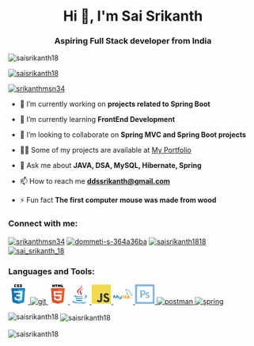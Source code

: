 <h1 align="center">Hi 👋, I'm Sai Srikanth</h1>
<h3 align="center">Aspiring Full Stack developer from India</h3>

<p align="left"> <img src="https://komarev.com/ghpvc/?username=saisrikanth18&label=Profile%20views&color=0e75b6&style=flat" alt="saisrikanth18" /> </p>

<p align="left"> <a href="https://github.com/ryo-ma/github-profile-trophy"><img src="https://github-profile-trophy.vercel.app/?username=saisrikanth18" alt="saisrikanth18" /></a> </p>

<p align="left"> <a href="https://twitter.com/srikanthmsn34" target="blank"><img src="https://img.shields.io/twitter/follow/srikanthmsn34?logo=twitter&style=for-the-badge" alt="srikanthmsn34" /></a> </p>

- 🔭 I’m currently working on **projects related to Spring Boot**

- 🌱 I’m currently learning **FrontEnd Development**

- 👯 I’m looking to collaborate on **Spring MVC and Spring Boot projects**

- 👨‍💻 Some of my projects are available at <a href="https://eportfolio.mygreatlearning.com/dommeti-sai-srikanth">My Portfolio</a>

- 💬 Ask me about **JAVA, DSA, MySQL, Hibernate, Spring**

- 📫 How to reach me **ddssrikanth@gmail.com**

- ⚡ Fun fact **The first computer mouse was made from wood**

<h3 align="left">Connect with me:</h3>
<p align="left">
<a href="https://twitter.com/srikanthmsn34" target="blank"><img align="center" src="https://raw.githubusercontent.com/rahuldkjain/github-profile-readme-generator/master/src/images/icons/Social/twitter.svg" alt="srikanthmsn34" height="30" width="40" /></a>
<a href="https://linkedin.com/in/dommeti-s-364a36ba" target="blank"><img align="center" src="https://raw.githubusercontent.com/rahuldkjain/github-profile-readme-generator/master/src/images/icons/Social/linked-in-alt.svg" alt="dommeti-s-364a36ba" height="30" width="40" /></a>
<a href="https://fb.com/saisrikanth1818" target="blank"><img align="center" src="https://raw.githubusercontent.com/rahuldkjain/github-profile-readme-generator/master/src/images/icons/Social/facebook.svg" alt="saisrikanth1818" height="30" width="40" /></a>
<a href="https://instagram.com/sai_srikanth_18" target="blank"><img align="center" src="https://raw.githubusercontent.com/rahuldkjain/github-profile-readme-generator/master/src/images/icons/Social/instagram.svg" alt="sai_srikanth_18" height="30" width="40" /></a>
</p>

<h3 align="left">Languages and Tools:</h3>
<p align="left"> <a href="https://www.w3schools.com/css/" target="_blank" rel="noreferrer"> <img src="https://raw.githubusercontent.com/devicons/devicon/master/icons/css3/css3-original-wordmark.svg" alt="css3" width="40" height="40"/> </a> <a href="https://git-scm.com/" target="_blank" rel="noreferrer"> <img src="https://www.vectorlogo.zone/logos/git-scm/git-scm-icon.svg" alt="git" width="40" height="40"/> </a> <a href="https://www.w3.org/html/" target="_blank" rel="noreferrer"> <img src="https://raw.githubusercontent.com/devicons/devicon/master/icons/html5/html5-original-wordmark.svg" alt="html5" width="40" height="40"/> </a> <a href="https://www.java.com" target="_blank" rel="noreferrer"> <img src="https://raw.githubusercontent.com/devicons/devicon/master/icons/java/java-original.svg" alt="java" width="40" height="40"/> </a> <a href="https://developer.mozilla.org/en-US/docs/Web/JavaScript" target="_blank" rel="noreferrer"> <img src="https://raw.githubusercontent.com/devicons/devicon/master/icons/javascript/javascript-original.svg" alt="javascript" width="40" height="40"/> </a> <a href="https://www.mysql.com/" target="_blank" rel="noreferrer"> <img src="https://raw.githubusercontent.com/devicons/devicon/master/icons/mysql/mysql-original-wordmark.svg" alt="mysql" width="40" height="40"/> </a> <a href="https://www.photoshop.com/en" target="_blank" rel="noreferrer"> <img src="https://raw.githubusercontent.com/devicons/devicon/master/icons/photoshop/photoshop-line.svg" alt="photoshop" width="40" height="40"/> </a> <a href="https://postman.com" target="_blank" rel="noreferrer"> <img src="https://www.vectorlogo.zone/logos/getpostman/getpostman-icon.svg" alt="postman" width="40" height="40"/> </a> <a href="https://spring.io" target="_blank" rel="noreferrer"> <img src="https://www.vectorlogo.zone/logos/springio/springio-icon.svg" alt="spring" width="40" height="40"/> </a> </p>

<p><img align="left" src="https://github-readme-stats.vercel.app/api/top-langs?username=saisrikanth18&show_icons=true&locale=en&layout=compact" alt="saisrikanth18" /></p>

<p>&nbsp;<img align="center" src="https://github-readme-stats.vercel.app/api?username=saisrikanth18&show_icons=true&locale=en" alt="saisrikanth18" /></p>

<p><img align="center" src="https://github-readme-streak-stats.herokuapp.com/?user=saisrikanth18&" alt="saisrikanth18" /></p>
